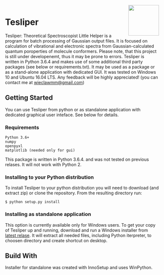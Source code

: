 <img align="right" width="100" height="100" src="https://raw.githubusercontent.com/Mishioo/tesliper/master/tesliper/tesliper.ico">

# Tesliper

Tesliper: Theoretical Spectroscopist Little Helper is a program for batch processing of Gaussian output files. It is focused on calculation of vibrational and electronic spectra from Gaussian-calculated quantum poroperties of molecule conformers. Please note, that this project is still under developenemt, thus it may be prone to errors.
Tesliper is written in Python 3.6.4 and makes use of some additional third party packages (see below or requirements.txt). It may be used as a package or as a stand-alone application with dedicated GUI. It was tested on Windows 10 and Ubuntu 16.04 LTS. Any feedback will be highly appreciated! (you can contact me at wieclawmm@gmail.com)

## Getting Started

You can use Tesliper from python or as standalone application with dedicated graphical user inteface. See below for details.

### Requirements

```
Python 3.6+
numpy
openpyxl
matplotlib (needed only for gui)
```
This package is written in Python 3.6.4. and was not tested on previous relases. It will not work with Python 2.

### Installing to your Python distribution

To install Tesliper to your python distribution you will need to download (and extract zip) or clone the repository. From the resulting directory run:

`$ python setup.py install`

### Installing as standalone application

This option is currently available only for Windows users. To get your copy of Tesliper up and running, download and run a Windows installer from [latest relase](https://github.com/Mishioo/tesliper/releases/tag/0.7.1). It will extract all needed files, including Python iterpreter, to choosen directory and create shortcut on desktop.

## Build With

Installer for standalone was created with InnoSetup and uses WinPython.